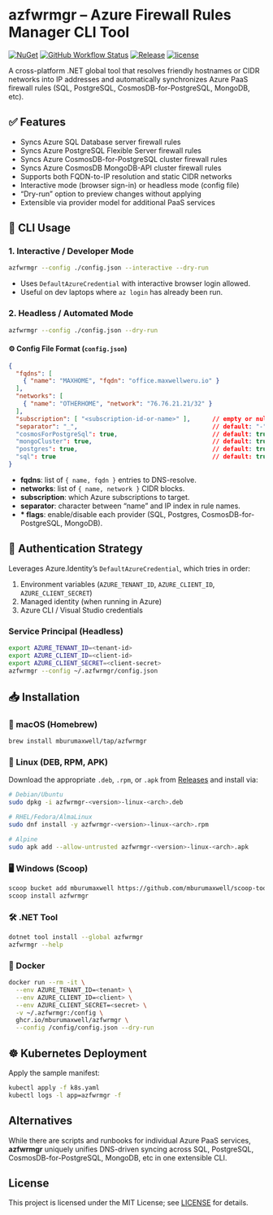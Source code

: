 # azfwrmgr – Azure Firewall Rules Manager CLI Tool

[![NuGet](https://img.shields.io/nuget/v/azfwrmgr.svg)](https://www.nuget.org/packages/azfwrmgr/)
[![GitHub Workflow Status](https://github.com/mburumaxwell/azfwrmgr/actions/workflows/build.yml/badge.svg)](https://github.com/mburumaxwell/azfwrmgr/actions)
[![Release](https://img.shields.io/github/release/mburumaxwell/azfwrmgr.svg)](https://github.com/mburumaxwell/azfwrmgr/releases/latest)
[![license](https://img.shields.io/github/license/mburumaxwell/azfwrmgr.svg)](LICENSE)

A cross-platform .NET global tool that resolves friendly hostnames or CIDR networks into IP addresses and automatically synchronizes Azure PaaS firewall rules (SQL, PostgreSQL, CosmosDB-for-PostgreSQL, MongoDB, etc).

## ✅ Features

- Syncs Azure SQL Database server firewall rules
- Syncs Azure PostgreSQL Flexible Server firewall rules
- Syncs Azure CosmosDB-for-PostgreSQL cluster firewall rules
- Syncs Azure CosmosDB MongoDB-API cluster firewall rules
- Supports both FQDN-to-IP resolution and static CIDR networks
- Interactive mode (browser sign-in) or headless mode (config file)
- “Dry-run” option to preview changes without applying
- Extensible via provider model for additional PaaS services

## 🚀 CLI Usage

### 1. Interactive / Developer Mode

```bash
azfwrmgr --config ./config.json --interactive --dry-run
```

- Uses `DefaultAzureCredential` with interactive browser login allowed.
- Useful on dev laptops where `az login` has already been run.

### 2. Headless / Automated Mode

```bash
azfwrmgr --config ./config.json --dry-run
```

#### ⚙️ Config File Format (`config.json`)

```json
{
  "fqdns": [
    { "name": "MAXHOME", "fqdn": "office.maxwellweru.io" }
  ],
  "networks": [
    { "name": "OTHERHOME", "network": "76.76.21.21/32" }
  ],
  "subscription": [ "<subscription-id-or-name>" ],      // empty or null means all subscriptions
  "separator": "_",                                     // default: "-"
  "cosmosForPostgreSql": true,                          // default: true
  "mongoCluster": true,                                 // default: true
  "postgres": true,                                     // default: true
  "sql": true                                           // default: true
}
```

- **fqdns**: list of `{ name, fqdn }` entries to DNS-resolve.
- **networks**: list of `{ name, network }` CIDR blocks.
- **subscription**: which Azure subscriptions to target.
- **separator**: character between “name” and IP index in rule names.
- **\* flags**: enable/disable each provider (SQL, Postgres, CosmosDB-for-PostgreSQL, MongoDB).

## 🔐 Authentication Strategy

Leverages Azure.Identity’s `DefaultAzureCredential`, which tries in order:

1. Environment variables (`AZURE_TENANT_ID`, `AZURE_CLIENT_ID`, `AZURE_CLIENT_SECRET`)
2. Managed identity (when running in Azure)
3. Azure CLI / Visual Studio credentials

### Service Principal (Headless)

```bash
export AZURE_TENANT_ID=<tenant-id>
export AZURE_CLIENT_ID=<client-id>
export AZURE_CLIENT_SECRET=<client-secret>
azfwrmgr --config ~/.azfwrmgr/config.json
```

## 📥 Installation

### 🍎 macOS (Homebrew)

```bash
brew install mburumaxwell/tap/azfwrmgr
```

### 🐧 Linux (DEB, RPM, APK)

Download the appropriate `.deb`, `.rpm`, or `.apk` from [Releases](https://github.com/mburumaxwell/azfwrmgr/releases) and install via:

```bash
# Debian/Ubuntu
sudo dpkg -i azfwrmgr-<version>-linux-<arch>.deb

# RHEL/Fedora/AlmaLinux
sudo dnf install -y azfwrmgr-<version>-linux-<arch>.rpm

# Alpine
sudo apk add --allow-untrusted azfwrmgr-<version>-linux-<arch>.apk
```

### 🖥️ Windows (Scoop)

```bash
scoop bucket add mburumaxwell https://github.com/mburumaxwell/scoop-tools.git
scoop install azfwrmgr
```

### 🛠️ .NET Tool

```bash
dotnet tool install --global azfwrmgr
azfwrmgr --help
```

### 🐳 Docker

```bash
docker run --rm -it \
  --env AZURE_TENANT_ID=<tenant> \
  --env AZURE_CLIENT_ID=<client> \
  --env AZURE_CLIENT_SECRET=<secret> \
  -v ~/.azfwrmgr:/config \
  ghcr.io/mburumaxwell/azfwrmgr \
  --config /config/config.json --dry-run
```

## ☸️ Kubernetes Deployment

Apply the sample manifest:

```bash
kubectl apply -f k8s.yaml
kubectl logs -l app=azfwrmgr -f
```

## Alternatives

While there are scripts and runbooks for individual Azure PaaS services, **azfwrmgr** uniquely unifies DNS-driven syncing across SQL, PostgreSQL, CosmosDB-for-PostgreSQL, MongoDB, etc in one extensible CLI.

## License

This project is licensed under the MIT License; see [LICENSE](./LICENSE) for details.
